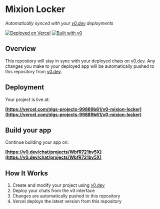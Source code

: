 # Mixion Locker

*Automatically synced with your [v0.dev](https://v0.dev) deployments*

[![Deployed on Vercel](https://img.shields.io/badge/Deployed%20on-Vercel-black?style=for-the-badge&logo=vercel)](https://vercel.com/nlgs-projects-99889b61/v0-mixion-locker)
[![Built with v0](https://img.shields.io/badge/Built%20with-v0.dev-black?style=for-the-badge)](https://v0.dev/chat/projects/WbfR721bv5X)

## Overview

This repository will stay in sync with your deployed chats on [v0.dev](https://v0.dev).
Any changes you make to your deployed app will be automatically pushed to this repository from [v0.dev](https://v0.dev).

## Deployment

Your project is live at:

**[https://vercel.com/nlgs-projects-99889b61/v0-mixion-locker](https://vercel.com/nlgs-projects-99889b61/v0-mixion-locker)**

## Build your app

Continue building your app on:

**[https://v0.dev/chat/projects/WbfR721bv5X](https://v0.dev/chat/projects/WbfR721bv5X)**

## How It Works

1. Create and modify your project using [v0.dev](https://v0.dev)
2. Deploy your chats from the v0 interface
3. Changes are automatically pushed to this repository
4. Vercel deploys the latest version from this repository